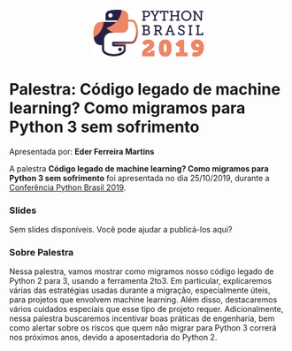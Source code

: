 <p align="center"><img src="../../logo_python_brasil_2019-01.svg" width="200"></p>

# Palestra: Código legado de machine learning? Como migramos para Python 3 sem sofrimento
Apresentada por: **Eder Ferreira Martins**


A palestra **Código legado de machine learning? Como migramos para Python 3 sem sofrimento** foi apresentada no dia 25/10/2019, durante a [Conferência Python Brasil 2019](http://2019.pythonbrasil.org.br).



### Slides

Sem slides disponíveis. Você pode ajudar a publicá-los aqui?



### Sobre Palestra
Nessa palestra, vamos mostrar como migramos nosso código legado de Python 2 para 3, usando a ferramenta 2to3. Em particular, explicaremos várias das estratégias usadas durante a migração, especialmente úteis, para projetos que envolvem machine learning. Além disso, destacaremos vários cuidados especiais que esse tipo de projeto requer. Adicionalmente, nessa palestra buscaremos incentivar boas práticas de engenharia, bem como alertar sobre os riscos que quem não migrar para Python 3 correrá nos próximos anos, devido a aposentadoria do Python 2.




